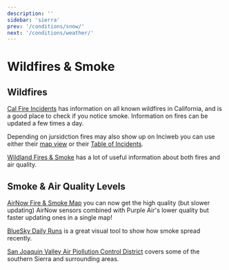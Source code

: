 ```yaml
---
description: ''
sidebar: 'sierra'
prev: '/conditions/snow/'
next: '/conditions/weather/'
---
```


# Wildfires & Smoke

## Wildfires

[Cal Fire Incidents](https://www.fire.ca.gov/incidents/) has information on all known wildfires in California, and is a good place to check if you notice smoke. Information on fires can be updated a few times a day.

Depending on jursidction fires may also show up on Inciweb you can use either their [map view](https://inciweb.nwcg.gov/) or their [Table of Incidents](https://inciweb.nwcg.gov/accessible-view/).

[Wildland Fires & Smoke](https://wildlandfiresmoke.net/) has a lot of useful information about both fires and air quality.

## Smoke & Air Quality Levels

[AirNow Fire & Smoke Map](https://fire.airnow.gov/?lat=44.50506000000007&lng=-73.48001999999997&zoom=12) you can now get the high quality (but slower updating) AirNow sensors combined with Purple Air's lower quality but faster updating ones in a single map!

[BlueSky Daily Runs](https://tools.airfire.org/websky/v2/run/standard/DRI4km-CMAQ/2020082100/#viewer) is a great visual tool to show how smoke spread recently.

[San Joaquin Valley Air Piollution Control District](https://www.valleyair.org/Home.htm) covers some of the southern Sierra and surrounding areas.
